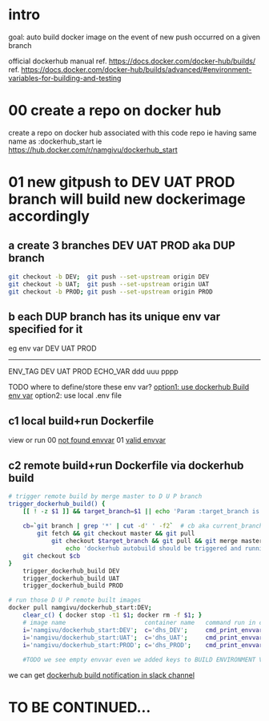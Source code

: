# intro
goal: auto build docker image on the event of new push occurred on a given branch

official dockerhub manual 
ref. https://docs.docker.com/docker-hub/builds/
ref. https://docs.docker.com/docker-hub/builds/advanced/#environment-variables-for-building-and-testing

# 00 create a repo on docker hub 
create a repo on docker hub associated with this code repo 
ie having same name as :dockerhub_start
ie https://hub.docker.com/r/namgivu/dockerhub_start


# 01 new gitpush to DEV UAT PROD branch will build new dockerimage accordingly

## a create 3 branches DEV UAT PROD aka DUP branch
```bash
git checkout -b DEV;  git push --set-upstream origin DEV
git checkout -b UAT;  git push --set-upstream origin UAT
git checkout -b PROD; git push --set-upstream origin PROD
```

## b each DUP branch has its unique env var specified for it 
eg 
env var   DEV   UAT   PROD
--------  ----  ----  -----
ENV_TAG   DEV   UAT   PROD
ECHO_VAR  ddd   uuu   pppp

TODO where to define/store these env var?
[option1: use dockerhub Build env var](option1.use-dockerhub-build-envvar.md)
option2: use local .env file

## c1 local build+run Dockerfile
view or run
00 [not found envvar](../../docker/local-buildrun.notfound.sh)
01 [valid envvar](../../docker/local-buildrun.valid-envvar.sh)

## c2 remote build+run Dockerfile via dockerhub build
```bash
# trigger remote build by merge master to D U P branch
trigger_dockerhub_build() {
    [[ ! -z $1 ]] && target_branch=$1 || echo 'Param :target_branch is required as $1'  
    
    cb=`git branch | grep '*' | cut -d' ' -f2`  # cb aka current_branch
        git fetch && git checkout master && git pull
            git checkout $target_branch && git pull && git merge master && git push origin $target_branch
                echo 'dockerhub autobuild should be triggered and running now at https://hub.docker.com/r/namgivu/dockerhub_start/builds'
    git checkout $cb
}
    trigger_dockerhub_build DEV
    trigger_dockerhub_build UAT
    trigger_dockerhub_build PROD

# run those D U P remote built images 
docker pull namgivu/dockerhub_start:DEV;   
    clear_c() { docker stop -t1 $1; docker rm -f $1; }
    # image name                      container name   command run in container to print envvar                            clear previous if any         get latest image      run the container                                       echo the envvar                                   clean up container
    i='namgivu/dockerhub_start:DEV';  c='dhs_DEV';     cmd_print_envvar='echo ENV_TAG=$ENV_TAG; echo ECHO_VAR=$ECHO_VAR';  clear_c $c;             echo; docker image pull $i; docker run -d --name $c $i; docker exec $c sh -c "$cmd_print_envvar"; echo; clear_c $c
    i='namgivu/dockerhub_start:UAT';  c='dhs_UAT';     cmd_print_envvar='echo ENV_TAG=$ENV_TAG; echo ECHO_VAR=$ECHO_VAR';  clear_c $c;             echo; docker image pull $i; docker run -d --name $c $i; docker exec $c sh -c "$cmd_print_envvar"; echo; clear_c $c
    i='namgivu/dockerhub_start:PROD'; c='dhs_PROD';    cmd_print_envvar='echo ENV_TAG= $ENV_TAG; echo ECHO_VAR=$ECHO_VAR'; clear_c $c;             echo; docker image pull $i; docker run -d --name $c $i; docker exec $c sh -c "$cmd_print_envvar"; echo; clear_c $c
    
    #TODO we see empty envvar even we added keys to BUILD ENVIRONMENT VARIABLES
```

we can get [dockerhub build notification in slack channel](./get-dockerhub-build-notify-in-slackchanel.png)

# TO BE CONTINUED...
